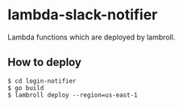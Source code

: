 # lambda-slack-notifier

Lambda functions which are deployed by lambroll.

## How to deploy
```
$ cd login-notifier
$ go build
$ lambroll deploy --region=us-east-1
```
